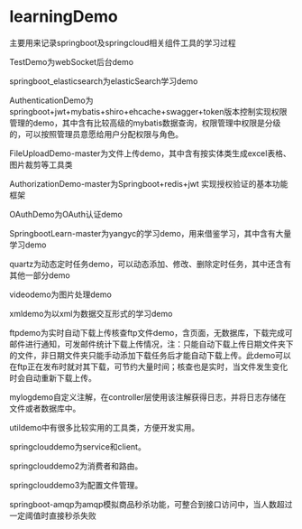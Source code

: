 # learningDemo
主要用来记录springboot及springcloud相关组件工具的学习过程

TestDemo为webSocket后台demo

springboot_elasticsearch为elasticSearch学习demo

AuthenticationDemo为springboot+jwt+mybatis+shiro+ehcache+swagger+token版本控制实现权限管理的demo，其中含有比较高级的mybatis数据查询，权限管理中权限是分级的，可以按照管理员意愿给用户分配权限与角色。

FileUploadDemo-master为文件上传demo，其中含有按实体类生成excel表格、图片裁剪等工具类

AuthorizationDemo-master为Springboot+redis+jwt 实现授权验证的基本功能框架

OAuthDemo为OAuth认证demo

SpringbootLearn-master为yangyc的学习demo，用来借鉴学习，其中含有大量学习demo

quartz为动态定时任务demo，可以动态添加、修改、删除定时任务，其中还含有其他一部分demo

videodemo为图片处理demo

xmldemo为以xml为数据交互形式的学习demo

ftpdemo为实时自动下载上传核查ftp文件demo，含页面，无数据库，下载完成可邮件进行通知，可发邮件统计下载上传情况，注：只能自动下载上传日期文件夹下的文件，非日期文件夹只能手动添加下载任务后才能自动下载上传。此demo可以在ftp正在发布时就对其下载，可节约大量时间；核查也是实时，当文件发生变化时会自动重新下载上传。

mylogdemo自定义注解，在controller层使用该注解获得日志，并将日志存储在文件或者数据库中。

utildemo中有很多比较实用的工具类，方便开发实用。

springclouddemo为service和client。

springclouddemo2为消费者和路由。

springclouddemo3为配置文件管理。

springboot-amqp为amqp模拟商品秒杀功能，可整合到接口访问中，当人数超过一定阈值时直接秒杀失败
